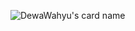 ![DewaWahyu's card name](https://cardivo.vercel.app/api?name=Dewa%20Putu%20Wahyu&description=20Y&image=https://avatars.githubusercontent.com/u/49558018&backgroundColor=%23ecf0f1&instagram=dewawhyu&github=dewawhyu&pattern=fourPointStars&colorPattern=%23eaeaea)
